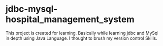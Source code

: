 # jdbc-mysql-hospital_management_system
This project is created for learning. Basically while learning jdbc and MySql in depth using Java Language. I thought to brush my version control Skills.
